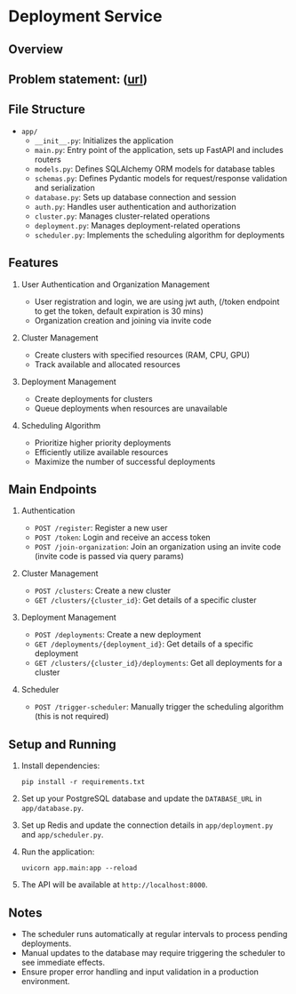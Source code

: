 # Deployment Service

## Overview

## Problem statement: ([url](https://simplismart.notion.site/Backend-Engineering-Assignment-af3b93a1f3df454f87042bbd7cb1a537))
## File Structure

- `app/`
  - `__init__.py`: Initializes the application
  - `main.py`: Entry point of the application, sets up FastAPI and includes routers
  - `models.py`: Defines SQLAlchemy ORM models for database tables
  - `schemas.py`: Defines Pydantic models for request/response validation and serialization
  - `database.py`: Sets up database connection and session
  - `auth.py`: Handles user authentication and authorization
  - `cluster.py`: Manages cluster-related operations
  - `deployment.py`: Manages deployment-related operations
  - `scheduler.py`: Implements the scheduling algorithm for deployments

## Features

1. User Authentication and Organization Management
   - User registration and login, we are using jwt auth, (/token endpoint to get the token, default expiration is 30 mins)
   - Organization creation and joining via invite code

2. Cluster Management
   - Create clusters with specified resources (RAM, CPU, GPU)
   - Track available and allocated resources

3. Deployment Management
   - Create deployments for clusters
   - Queue deployments when resources are unavailable

4. Scheduling Algorithm
   - Prioritize higher priority deployments
   - Efficiently utilize available resources
   - Maximize the number of successful deployments

## Main Endpoints

1. Authentication
   - `POST /register`: Register a new user
   - `POST /token`: Login and receive an access token
   - `POST /join-organization`: Join an organization using an invite code (invite code is passed via query params)

2. Cluster Management
   - `POST /clusters`: Create a new cluster
   - `GET /clusters/{cluster_id}`: Get details of a specific cluster

3. Deployment Management
   - `POST /deployments`: Create a new deployment
   - `GET /deployments/{deployment_id}`: Get details of a specific deployment
   - `GET /clusters/{cluster_id}/deployments`: Get all deployments for a cluster

4. Scheduler
   - `POST /trigger-scheduler`: Manually trigger the scheduling algorithm (this is not required)

## Setup and Running

1. Install dependencies:
   ```
   pip install -r requirements.txt
   ```

2. Set up your PostgreSQL database and update the `DATABASE_URL` in `app/database.py`.

3. Set up Redis and update the connection details in `app/deployment.py` and `app/scheduler.py`.

4. Run the application:
   ```
   uvicorn app.main:app --reload
   ```

5. The API will be available at `http://localhost:8000`.


## Notes

- The scheduler runs automatically at regular intervals to process pending deployments.
- Manual updates to the database may require triggering the scheduler to see immediate effects.
- Ensure proper error handling and input validation in a production environment.
